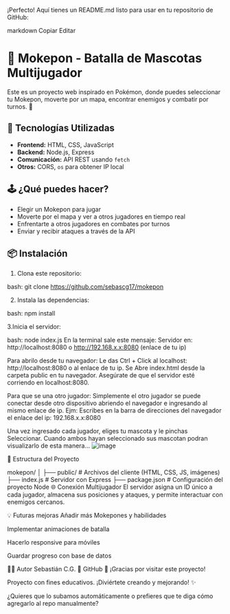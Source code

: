 ¡Perfecto! Aquí tienes un README.md listo para usar en tu repositorio de GitHub:

markdown
Copiar
Editar
# 🐾 Mokepon - Batalla de Mascotas Multijugador

Este es un proyecto web inspirado en Pokémon, donde puedes seleccionar tu Mokepon, moverte por un mapa, encontrar enemigos y combatir por turnos. 🚀

## 🔧 Tecnologías Utilizadas

- **Frontend:** HTML, CSS, JavaScript
- **Backend:** Node.js, Express
- **Comunicación:** API REST usando `fetch`
- **Otros:** CORS, `os` para obtener IP local

## 🕹️ ¿Qué puedes hacer?

- Elegir un Mokepon para jugar
- Moverte por el mapa y ver a otros jugadores en tiempo real
- Enfrentarte a otros jugadores en combates por turnos
- Enviar y recibir ataques a través de la API

## 📦 Instalación

1. Clona este repositorio:

bash:
git clone https://github.com/sebascg17/mokepon


2. Instala las dependencias:

bash:
npm install

3.Inicia el servidor:

bash:
node index.js
En la terminal sale este mensaje: 
Servidor en: http://localhost:8080 o http://192.168.x.x:8080 (enlace de tu ip)

Para abrilo desde tu navegador:
Le das Ctrl + Click al localhost: http://localhost:8080 o al enlace de tu ip.
Se Abre index.html desde la carpeta public en tu navegador. Asegúrate de que el servidor esté corriendo en localhost:8080.

Para que se una otro jugador:
Simplemente el otro jugador se puede conectar desde otro dispositivo abriendo el navegador e ingresando al mismo enlace de ip.
Ejm: Escribes en la barra de direcciones del navegador el enlace del ip:
192.168.x.x:8080 

Una vez ingresado cada jugador, eliges tu mascota y le pinchas Seleccionar.
Cuando ambos hayan seleccionado sus mascotan podran visualizarlo de esta manera...
![image](https://github.com/user-attachments/assets/bbd78d77-eaf2-45d7-8bb7-9cc29f3e1a08)


📂 Estructura del Proyecto

mokepon/
│
├── public/              # Archivos del cliente (HTML, CSS, JS, imágenes)
├── index.js             # Servidor con Express
├── package.json         # Configuración del proyecto Node
🌐 Conexión Multijugador
El servidor asigna un ID único a cada jugador, almacena sus posiciones y ataques, y permite interactuar con enemigos cercanos.

💡 Futuras mejoras
Añadir más Mokepones y habilidades

Implementar animaciones de batalla

Hacerlo responsive para móviles

Guardar progreso con base de datos

👨‍💻 Autor
Sebastián C.G.
📍 GitHub
🚀 ¡Gracias por visitar este proyecto!

Proyecto con fines educativos. ¡Diviértete creando y mejorando! ✨


¿Quieres que lo subamos automáticamente o prefieres que te diga cómo agregarlo al repo manualmente?






